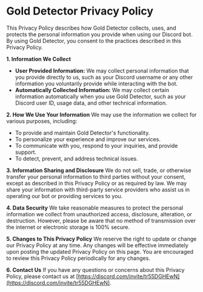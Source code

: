 # Gold Detector Privacy Policy
This Privacy Policy describes how Gold Detector collects, uses, and protects the personal information you provide when using our Discord bot. By using Gold Detector, you consent to the practices described in this Privacy Policy.

**1. Information We Collect**
- **User Provided Information:** We may collect personal information that you provide directly to us, such as your Discord username or any other information you voluntarily provide while interacting with the bot.
- **Automatically Collected Information:** We may collect certain information automatically when you use Gold Detector, such as your Discord user ID, usage data, and other technical information.

**2. How We Use Your Information**
We may use the information we collect for various purposes, including:
- To provide and maintain Gold Detector's functionality.
- To personalize your experience and improve our services.
- To communicate with you, respond to your inquiries, and provide support.
- To detect, prevent, and address technical issues.

**3. Information Sharing and Disclosure**
We do not sell, trade, or otherwise transfer your personal information to third parties without your consent, except as described in this Privacy Policy or as required by law. We may share your information with third-party service providers who assist us in operating our bot or providing services to you.

**4. Data Security**
We take reasonable measures to protect the personal information we collect from unauthorized access, disclosure, alteration, or destruction. However, please be aware that no method of transmission over the internet or electronic storage is 100% secure.

**5. Changes to This Privacy Policy**
We reserve the right to update or change our Privacy Policy at any time. Any changes will be effective immediately upon posting the updated Privacy Policy on this page. You are encouraged to review this Privacy Policy periodically for any changes.

**6. Contact Us**
If you have any questions or concerns about this Privacy Policy, please contact us at [https://discord.com/invite/tr55DGHEwN](https://discord.com/invite/tr55DGHEwN).
